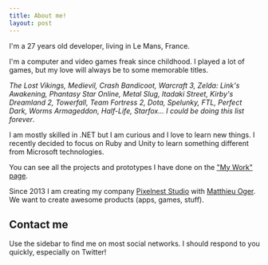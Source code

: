 ```yaml
---
title: About me!
layout: post
---
```


I'm a 27 years old developer, living in Le Mans, France.

I'm a computer and video games freak since childhood. I played a lot of games, but my love will always be to some memorable titles.

*The Lost Vikings, Medievil, Crash Bandicoot, Warcraft 3, Zelda: Link's Awakening, Phantasy Star Online, Metal Slug, Itadaki Street, Kirby's Dreamland 2, Towerfall, Team Fortress 2, Dota, Spelunky, FTL, Perfect Dark, Worms Armageddon, Half-Life, Starfox... I could be doing this list forever*.

I am mostly skilled in .NET but I am curious and I love to learn new things. I recently decided to focus on Ruby and Unity to learn something different from Microsoft technologies.

You can see all the projects and prototypes I have done on the ["My Work" page](http://www.dmayance.com/work).

Since 2013 I am creating my company [Pixelnest Studio](http://pixelnest.io) with [Matthieu Oger](http://solarsailer.net). We want to create awesome products (apps, games, stuff).


## Contact me

Use the sidebar to find me on most social networks. I should respond to you quickly, especially on Twitter!
